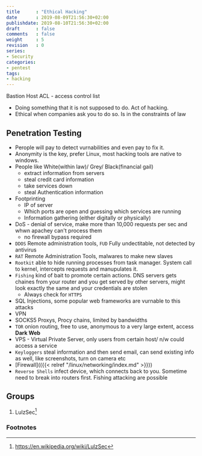 ```yaml
---
title      : "Ethical Hacking"
date       : 2019-08-09T21:56:30+02:00
publishdate: 2019-08-10T21:56:30+02:00
draft      : false
comments   : false
weight     : 5
revision   : 0
series:
- Security
categories:
- pentest
tags:
- hacking
---
```


Bastion Host
ACL - access control list
<!-- more -->

- Doing something that it is not supposed to do. Act of hacking.
- Ethical when companies ask you to do so. Is in the constraints of law

## Penetration Testing

- Perople will pay to detect vurnabilities and even pay to fix it.
- Anonymity is the key, prefer Linux, most hacking tools are native to windows.
- People like White(within law)/ Grey/ Black(financial gail)
  - extract information from servers
  - steal credit card information
  - take services down
  - steal Authentication information
- Footprinting
  - IP of server
  - Which ports are open and guessing which services are running
  - Information gathering (either digitally or physically)
- DoS - denial of service, make more than 10,000 requests per sec and whwn apachey can't process them
  - no firewall bypass required
- `DDOS` Remote administration tools, `FUD` Fully undectitable, not detected by antivirus
- `RAT` Remote Administration Tools, malwares to make new slaves
- `Rootkit` able to hide running processes from task manager. System call to kernel, intercepts requests and manupulates it.
- `Fishing` kind of bait to promote certain actions. DNS servers gets chaines from your router and you get served by other servers, might look exactly the same and your credentials are stolen
  - Always check for `HTTPS`
- SQL Injections, some popular web frameworks are vurnable to this attacks
- VPN
- SOCKS5 Proxys, Procy chains, limited by bandwidths
- `TOR` onion routing, free to use, anonymous to a very large extent, access **Dark Web**
- VPS - Virtual Private Server, only users from certain host/ n/w could access a service
- `Keyloggers` steal information and then send email, can send existing info as well, like screenshots, turn on camera etc
- [Firewall](({{< relref "/linux/networking/index.md" >}}))
- `Reverse Shells` infect device, which connects back to you. Sometime need to break into routers first. Fishing attacking are possible

## Groups

1. LulzSec[^1]


### Footnotes

[^1]: https://en.wikipedia.org/wiki/LulzSec
[^2]:
